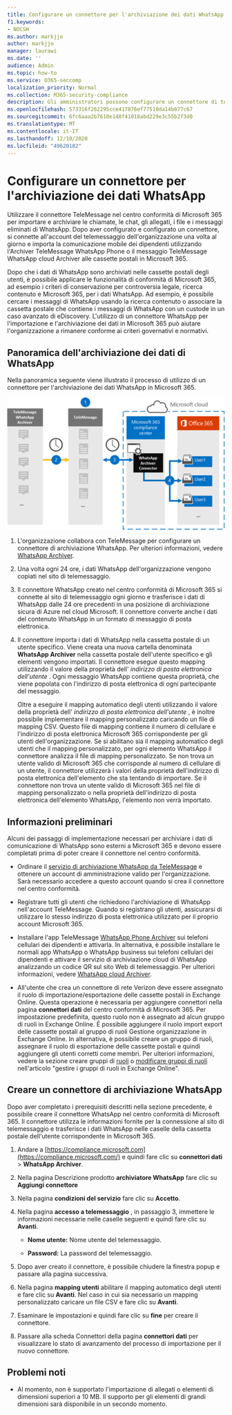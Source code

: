 ```yaml
---
title: Configurare un connettore per l'archiviazione dei dati WhatsApp in Microsoft 365
f1.keywords:
- NOCSH
ms.author: markjjo
author: markjjo
manager: laurawi
ms.date: ''
audience: Admin
ms.topic: how-to
ms.service: O365-seccomp
localization_priority: Normal
ms.collection: M365-security-compliance
description: Gli amministratori possono configurare un connettore di telemessaggio per importare e archiviare i dati di WhatsApp in Microsoft 365. In questo modo è possibile archiviare i dati provenienti da origini dati di terze parti in Microsoft 365 per poter utilizzare le funzionalità di conformità, come la conservazione legale, la ricerca di contenuto e i criteri di ritenzione per gestire i dati di terze parti dell'organizzazione.
ms.openlocfilehash: 573316f262295cce417876ef77510da14b877c67
ms.sourcegitcommit: 6fc6aaa2b7610e148f41018abd229e3c55b2f3d0
ms.translationtype: MT
ms.contentlocale: it-IT
ms.lasthandoff: 12/10/2020
ms.locfileid: "49620182"
---
```

# <a name="set-up-a-connector-to-archive-whatsapp-data"></a>Configurare un connettore per l'archiviazione dei dati WhatsApp

Utilizzare il connettore TeleMessage nel centro conformità di Microsoft 365 per importare e archiviare le chiamate, le chat, gli allegati, i file e i messaggi eliminati di WhatsApp. Dopo aver configurato e configurato un connettore, si connette all'account del telemessaggio dell'organizzazione una volta al giorno e importa la comunicazione mobile dei dipendenti utilizzando l'Archiver TeleMessage WhatsApp Phone o il messaggio TeleMessage WhatsApp cloud Archiver alle cassette postali in Microsoft 365.

Dopo che i dati di WhatsApp sono archiviati nelle cassette postali degli utenti, è possibile applicare le funzionalità di conformità di Microsoft 365, ad esempio i criteri di conservazione per controversia legale, ricerca contenuto e Microsoft 365, per i dati WhatsApp. Ad esempio, è possibile cercare i messaggi di WhatsApp usando la ricerca contenuto o associare la cassetta postale che contiene i messaggi di WhatsApp con un custode in un caso avanzato di eDiscovery. L'utilizzo di un connettore WhatsApp per l'importazione e l'archiviazione dei dati in Microsoft 365 può aiutare l'organizzazione a rimanere conforme ai criteri governativi e normativi.

## <a name="overview-of-archiving-whatsapp-data"></a>Panoramica dell'archiviazione dei dati di WhatsApp

Nella panoramica seguente viene illustrato il processo di utilizzo di un connettore per l'archiviazione dei dati WhatsApp in Microsoft 365.

![Flusso di lavoro di archiviazione WhatsApp](../media/WhatsAppConnectorWorkflow.png)

1. L'organizzazione collabora con TeleMessage per configurare un connettore di archiviazione WhatsApp. Per ulteriori informazioni, vedere [WhatsApp Archiver](https://www.telemessage.com/office365-activation-for-whatsapp-archiver).

2. Una volta ogni 24 ore, i dati WhatsApp dell'organizzazione vengono copiati nel sito di telemessaggio.

3. Il connettore WhatsApp creato nel centro conformità di Microsoft 365 si connette al sito di telemessaggio ogni giorno e trasferisce i dati di WhatsApp dalle 24 ore precedenti in una posizione di archiviazione sicura di Azure nel cloud Microsoft. Il connettore converte anche i dati del contenuto WhatsApp in un formato di messaggio di posta elettronica.

4. Il connettore importa i dati di WhatsApp nella cassetta postale di un utente specifico. Viene creata una nuova cartella denominata **WhatsApp Archiver** nella cassetta postale dell'utente specifico e gli elementi vengono importati. Il connettore esegue questo mapping utilizzando il valore della proprietà dell' *indirizzo di posta elettronica dell'utente* . Ogni messaggio WhatsApp contiene questa proprietà, che viene popolata con l'indirizzo di posta elettronica di ogni partecipante del messaggio.

   Oltre a eseguire il mapping automatico degli utenti utilizzando il valore della proprietà dell' *indirizzo di posta elettronica dell'utente* , è inoltre possibile implementare il mapping personalizzato caricando un file di mapping CSV. Questo file di mapping contiene il numero di cellulare e l'indirizzo di posta elettronica Microsoft 365 corrispondente per gli utenti dell'organizzazione. Se si abilitano sia il mapping automatico degli utenti che il mapping personalizzato, per ogni elemento WhatsApp il connettore analizza il file di mapping personalizzato. Se non trova un utente valido di Microsoft 365 che corrisponde al numero di cellulare di un utente, il connettore utilizzerà i valori della proprietà dell'indirizzo di posta elettronica dell'elemento che sta tentando di importare. Se il connettore non trova un utente valido di Microsoft 365 nel file di mapping personalizzato o nella proprietà dell'indirizzo di posta elettronica dell'elemento WhatsApp, l'elemento non verrà importato.

## <a name="before-you-begin"></a>Informazioni preliminari

Alcuni dei passaggi di implementazione necessari per archiviare i dati di comunicazione di WhatsApp sono esterni a Microsoft 365 e devono essere completati prima di poter creare il connettore nel centro conformità.

- Ordinare il [servizio di archiviazione WhatsApp da TeleMessage](https://www.telemessage.com/mobile-archiver/order-mobile-archiver-for-o365) e ottenere un account di amministrazione valido per l'organizzazione. Sarà necessario accedere a questo account quando si crea il connettore nel centro conformità.

- Registrare tutti gli utenti che richiedono l'archiviazione di WhatsApp nell'account TeleMessage. Quando si registrano gli utenti, assicurarsi di utilizzare lo stesso indirizzo di posta elettronica utilizzato per il proprio account Microsoft 365.

- Installare l'app TeleMessage [WhatsApp Phone Archiver](https://www.telemessage.com/mobile-archiver/whatsapp-phone-archiver-2/) sui telefoni cellulari dei dipendenti e attivarla. In alternativa, è possibile installare le normali app WhatsApp o WhatsApp business sui telefoni cellulari dei dipendenti e attivare il servizio di archiviazione cloud di WhatsApp analizzando un codice QR sul sito Web di telemessaggio. Per ulteriori informazioni, vedere [WhatsApp cloud Archiver](https://www.telemessage.com/mobile-archiver/whatsapp-archiver/whatsapp-cloud-archiver/).

- All'utente che crea un connettore di rete Verizon deve essere assegnato il ruolo di importazione/esportazione delle cassette postali in Exchange Online. Questa operazione è necessaria per aggiungere connettori nella pagina **connettori dati** del centro conformità di Microsoft 365. Per impostazione predefinita, questo ruolo non è assegnato ad alcun gruppo di ruoli in Exchange Online. È possibile aggiungere il ruolo import export delle cassette postali al gruppo di ruoli Gestione organizzazione in Exchange Online. In alternativa, è possibile creare un gruppo di ruoli, assegnare il ruolo di esportazione delle cassette postali e quindi aggiungere gli utenti corretti come membri. Per ulteriori informazioni, vedere la sezione creare gruppi di [ruoli](https://docs.microsoft.com/Exchange/permissions-exo/role-groups#create-role-groups) o [modificare gruppi di ruoli](https://docs.microsoft.com/Exchange/permissions-exo/role-groups#modify-role-groups) nell'articolo "gestire i gruppi di ruoli in Exchange Online".

## <a name="create-a-whatsapp-archiver-connector"></a>Creare un connettore di archiviazione WhatsApp

Dopo aver completato i prerequisiti descritti nella sezione precedente, è possibile creare il connettore WhatsApp nel centro conformità di Microsoft 365. Il connettore utilizza le informazioni fornite per la connessione al sito di telemessaggio e trasferisce i dati WhatsApp nelle caselle della cassetta postale dell'utente corrispondente in Microsoft 365.

1. Andare a [https://compliance.microsoft.com](https://compliance.microsoft.com/) e quindi fare clic su **connettori dati**  >  **WhatsApp Archiver**.

2. Nella pagina Descrizione prodotto **archiviatore WhatsApp** fare clic su **Aggiungi connettore**

3. Nella pagina **condizioni del servizio** fare clic su **Accetto**.

4. Nella pagina **accesso a telemessaggio** , in passaggio 3, immettere le informazioni necessarie nelle caselle seguenti e quindi fare clic su **Avanti**.

   - **Nome utente:** Nome utente del telemessaggio.

   - **Password:** La password del telemessaggio.

5. Dopo aver creato il connettore, è possibile chiudere la finestra popup e passare alla pagina successiva.

6. Nella pagina **mapping utenti** abilitare il mapping automatico degli utenti e fare clic su **Avanti**. Nel caso in cui sia necessario un mapping personalizzato caricare un file CSV e fare clic su **Avanti**.

7. Esaminare le impostazioni e quindi fare clic su **fine** per creare il connettore.

8. Passare alla scheda Connettori della pagina **connettori dati** per visualizzare lo stato di avanzamento del processo di importazione per il nuovo connettore.

## <a name="known-issues"></a>Problemi noti

- Al momento, non è supportato l'importazione di allegati o elementi di dimensioni superiori a 10 MB. Il supporto per gli elementi di grandi dimensioni sarà disponibile in un secondo momento.
